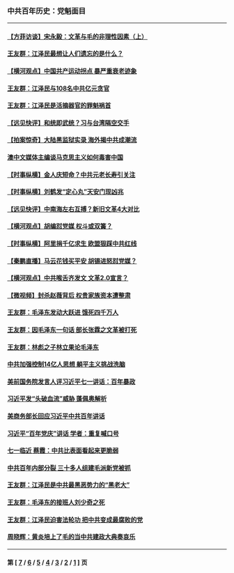 ### 中共百年历史：党魁面目
---
#### [【方菲访谈】宋永毅：文革与毛的非理性因素（上）](../../pages/nf1176107/n13469956.md?02060430) 
#### [王友群：江泽民最想让人们遗忘的是什么？](../../pages/nf1176107/n13408949.md?02060430) 
#### [【横河观点】中国共产运动拐点 暴严重衰老迹象](../../pages/nf1176107/n13388333.md?02060430) 
#### [王友群：江泽民与108名中共亿元贪官](../../pages/nf1176107/n13352358.md?02060430) 
#### [王友群：江泽民是活摘器官的罪魁祸首](../../pages/nf1176107/n13336903.md?02060430) 
#### [【远见快评】和统即武统？习与台湾隔空交手](../../pages/nf1176107/n13297739.md?02060430) 
#### [【拍案惊奇】大陆黑监狱实录 海外揭中共成潮流](../../pages/nf1176107/n13288853.md?02060430) 
#### [澳中文媒体主编谈马克思主义如何毒害中国](../../pages/nf1176107/n13257387.md?02060430) 
#### [【时事纵横】金人庆短命？中共元老长寿引关注](../../pages/nf1176107/n13217934.md?02060430) 
#### [【时事纵横】刘鹤发“定心丸”天安门现凶兆](../../pages/nf1176107/n13215416.md?02060430) 
#### [【远见快评】中南海左右互搏？新旧文革4大对比](../../pages/nf1176107/n13214745.md?02060430) 
#### [【横河观点】胡编怼党媒 权斗或双簧？](../../pages/nf1176107/n13210864.md?02060430) 
#### [【时事纵横】阿里捐千亿求生 欧盟狠踩中共红线](../../pages/nf1176107/n13206431.md?02060430) 
#### [【秦鹏直播】马云花钱买平安 胡锡进怒怼党媒？](../../pages/nf1176107/n13206392.md?02060430) 
#### [【横河观点】中共喉舌齐发文 文革2.0宣言？](../../pages/nf1176107/n13201248.md?02060430) 
#### [【微视频】封杀赵薇背后 权贵家族资本遭整肃](../../pages/nf1176107/n13197798.md?02060430) 
#### [王友群：毛泽东发动大跃进 饿死四千万人](../../pages/nf1176107/n13177158.md?02060430) 
#### [王友群：因毛泽东一句话 部长张霖之文革被打死](../../pages/nf1176107/n13161711.md?02060430) 
#### [王友群：林彪之子林立果论毛泽东](../../pages/nf1176107/n13128622.md?02060430) 
#### [中共加强控制14亿人思想 躺平主义挑战洗脑](../../pages/nf1176107/n13094299.md?02060430) 
#### [美前国务院发言人评习近平七一讲话：百年暴政](../../pages/nf1176107/n13066986.md?02060430) 
#### [习近平发“头破血流”威胁 蓬佩奥解析](../../pages/nf1176107/n13063604.md?02060430) 
#### [美商务部长回应习近平中共百年讲话](../../pages/nf1176107/n13062903.md?02060430) 
#### [习近平“百年党庆”讲话 学者：重复喊口号](../../pages/nf1176107/n13061411.md?02060430) 
#### [七一临近 蔡霞：中共比表面看起来更脆弱](../../pages/nf1176107/n13056418.md?02060430) 
#### [中共百年内部分裂 三十多人组建毛派新党被抓](../../pages/nf1176107/n13044023.md?02060430) 
#### [王友群：江泽民是中共最黑恶势力的“黑老大”](../../pages/nf1176107/n13022180.md?02060430) 
#### [王友群：毛泽东的接班人刘少奇之死](../../pages/nf1176107/n12991772.md?02060430) 
#### [王友群：江泽民迫害法轮功 把中共变成最腐败的党](../../pages/nf1176107/n12947347.md?02060430) 
#### [周晓辉：黄炎培上了毛的当中共建政大典奏哀乐](../../pages/nf1176107/n12942780.md?02060430) 

---
#### 第 [ [7](./7.md?02060430) / [6](./6.md?02060430) / [5](./5.md?02060430) / [4](./4.md?02060430) / [3](./3.md?02060430) / [2](./2.md?02060430) / [1](./1.md?02060430) ] 页
